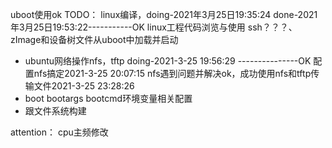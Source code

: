 uboot使用ok
TODO：
linux编译，doing-2021年3月25日19:35:24 done-2021年3月25日19:53:22-----------OK
linux工程代码浏览与使用    ssh？？？、
zImage和设备树文件从uboot中加载并启动
- ubuntu网络操作nfs，tftp doing-2021-3-25 19:56:29	---------------OK
配置nfs搞定2021-3-25 20:07:15
nfs遇到问题并解决ok，成功使用nfs和tftp传输文件2021-3-25 23:28:26
- boot bootargs bootcmd环境变量相关配置
- 跟文件系统构建



attention：
cpu主频修改
